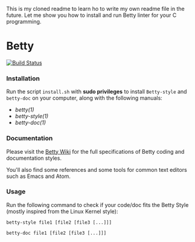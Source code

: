 This is my cloned readme to learn ho to write my own readme file in the future.
Let me show you how to install and run Betty linter for your C programming.

# Betty

[![Build Status](https://travis-ci.org/holbertonschool/Betty.svg?branch=master)](https://travis-ci.org/holbertonschool/Betty)

### Installation

Run the script `install.sh` with **sudo privileges** to install `Betty-style` and `betty-doc` on your computer, along with the following manuals:

* _betty(1)_
* _betty-style(1)_
* _betty-doc(1)_


### Documentation

Please visit the [Betty Wiki](https://github.com/holbertonschool/Betty/wiki) for the full specifications of Betty coding and documentation styles.

You'll also find some references and some tools for common text editors such as Emacs and Atom.

### Usage

Run the following command to check if your code/doc fits the Betty Style (mostly inspired from the Linux Kernel style):

```ShellSession
betty-style file1 [file2 [file3 [...]]]
```

```ShellSession
betty-doc file1 [file2 [file3 [...]]]

